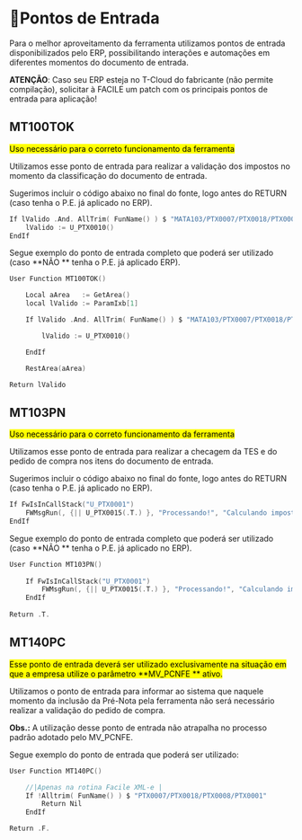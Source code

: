 # 🔵Pontos de Entrada

Para o melhor aproveitamento da ferramenta utilizamos pontos de entrada disponibilizados pelo ERP, possibilitando interações e automações em diferentes momentos do documento de entrada.

**ATENÇÃO**: Caso seu ERP esteja no T-Cloud do fabricante (não permite compilação), solicitar à FACILE um patch com os principais pontos de entrada para aplicação!

## MT100TOK

<mark>Uso necessário para o correto funcionamento da ferramenta</mark>

Utilizamos esse ponto de entrada para realizar a validação dos impostos no momento da classificação do documento de entrada.

Sugerimos incluir o código abaixo no final do fonte, logo antes do RETURN (caso tenha o P.E. já aplicado no ERP).

```C
If lValido .And. AllTrim( FunName() ) $ "MATA103/PTX0007/PTX0018/PTX0008/PTX0001"
    lValido := U_PTX0010()
EndIf
```

Segue exemplo do ponto de entrada completo que poderá ser utilizado (caso **NÃO ** tenha o P.E. já aplicado ERP).

```c
User Function MT100TOK()

    Local aArea   := GetArea()
    local lValido := ParamIxb[1]

    If lValido .And. AllTrim( FunName() ) $ "MATA103/PTX0007/PTX0018/PTX0008/PTX0001"

        lValido := U_PTX0010()

    EndIf

    RestArea(aArea)

Return lValido
```

## MT103PN

<mark>Uso necessário para o correto funcionamento da ferramenta</mark>

Utilizamos esse ponto de entrada para realizar a checagem da TES e do pedido de compra nos itens do documento de entrada.

Sugerimos incluir o código abaixo no final do fonte, logo antes do RETURN (caso tenha o P.E. já aplicado no ERP).

```c
If FwIsInCallStack("U_PTX0001")
    FWMsgRun(, {|| U_PTX0015(.T.) }, "Processando!", "Calculando impostos, aguarde...")			
EndIf
```

Segue exemplo do ponto de entrada completo que poderá ser utilizado (caso **NÃO ** tenha o P.E. já aplicado no ERP).

```c
User Function MT103PN()
	
	If FwIsInCallStack("U_PTX0001")
		FWMsgRun(, {|| U_PTX0015(.T.) }, "Processando!", "Calculando impostos, aguarde...")			
	EndIf
	
Return .T.
```

## MT140PC

<mark>Esse ponto de entrada deverá ser utilizado exclusivamente na situação em que a empresa utilize o parâmetro **MV_PCNFE ** ativo.</mark>

Utilizamos o ponto de entrada para informar ao sistema que naquele momento da inclusão da Pré-Nota pela ferramenta não será necessário realizar a validação do pedido de compra.

**Obs.:** A utilização desse ponto de entrada não atrapalha no processo padrão adotado pelo MV_PCNFE.

Segue exemplo do ponto de entrada que poderá ser utilizado:

```c
User Function MT140PC()

    //|Apenas na rotina Facile XML-e |
    If !Alltrim( FunName() ) $ "PTX0007/PTX0018/PTX0008/PTX0001"
        Return Nil
    EndIf

Return .F.
```
